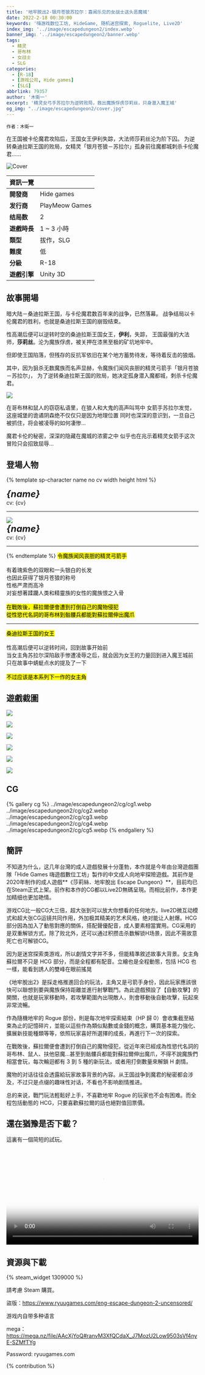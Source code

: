 ```yaml
---
title: '地牢脱出2-银月苍狼苏拉尔：喜闻乐见的女战士送头恶魔城'
date: 2022-2-18 00:30:00
keywords: '嗨游戏数位工坊, HideGame, 随机迷宫探索, Roguelite, Live2D'
index_img: '../image/escapedungeon2/index.webp'
banner_img: '../image/escapedungeon2/banner.webp'
tags:
  - 精灵 
  - 哥布林
  - 女战士
  - SLG
categories:
  - [R-18]
  - [游戏公司, Hide games]
  - [SLG]
abbrlink: 79357
author: '木衛一'
excerpt: '精灵女弓手苏拉尔为逆转败局，救出魔族俘虏莎莉丝，只身潜入魔王城'
og_img: "../image/escapedungeon2/cover.jpg"
---
```


`作者：木衛一`

在王国被卡伦魔君攻陷后，王国女王伊利失踪，大法师莎莉丝沦为阶下囚。
为逆转桑迪拉斯王国的败局，女精灵「银月苍狼－苏拉尔」孤身前往魔都城刺杀卡伦魔君......

![Cover](../image/escapedungeon2/cover.jpg)

| 資訊一覽     |                 |
| :----------- | :------------------------------------ |
| **開發商**   | Hide games |
| **发行商** |PlayMeow Games|
| **结局数**     |2|
| **遊戲時長** | 1 ~ 3 小時              |
| **類型**     | 拔作，SLG        |
| **難度**     | 低 |
| **分級**     | R-18      |
| **遊戲引擎**   | Unity 3D             |

## 故事開場

暗大陆－桑迪拉斯王国，与卡伦魔君数百年来的战争，已然落幕。
战争结局以卡伦魔君的胜利，也就是桑迪拉斯王国的崩毁结束。

性高潮后便可以逆转时空的桑迪拉斯王国女王，**伊利**，失踪，
王国最强的大法师，**莎莉丝**。沦为魔族俘虏，被关押在漆黑至极的矿坑地牢中。

但即使王国陷落，但残存的反抗军依旧在某个地方蓄势待发，等待着反击的狼烟。

其中，因为狙杀无数魔族而名声显赫，令魔族们闻风丧胆的精灵弓箭手「银月苍狼－苏拉尔」，
为了逆转桑迪拉斯王国的败局，她决定孤身潜入魔都城，刺杀卡伦魔君。

![](../image/escapedungeon2/illust1.webp)

在哥布林和鼠人的窃窃私语里，在狼人和大鬼的高声叫骂中
女箭手苏拉尔发觉，这座城堡的诡谲阴森绝不仅仅只是因为地理位置
同时也深深的意识到，一旦自己被抓住，将会被凌辱的如何凄惨...

魔君卡伦的秘密，深深的隐藏在魔城的浓雾之中
似乎也在兆示着精灵女箭手这次冒险只会招致屈辱...



## 登場人物

<style>
/*.sp-character .imgbox {
    max-width:40%;
    min-width:33%;
    min-height: 450px;
    max-height: 900px;
    position:relative;
    top:0px;
    left:0px;
    overflow-y: hidden;
    overflow-x: hidden;
}
.sp-character .imgbox img{
    background-color: rgba(0, 0, 0, 0);
    width: auto;
    height: auto;
    max-height: 900px;
    max-width: 100%;
    position:absolute;
    top:0px;
    align: center;
}*/
.sp-name {
    font-size: 170%;
    font-weight: bold;
    font-style: italic;
    display: inline-block;
}
.sp-name:first-letter {
   /* color: #d2037a*/
}
</style>
{% template sp-character name no cv width height html %}
<div class="sp-character row ">
    <div class="d-block d-md-none col-12">
      <span class="font-serif sp-name">{name}</span>
      <br />cv: {cv}
      <hr class="my-1"/>
    </div>
    <div class="imgbox col-12 col-lg-4">
        <img class="img-fluid" width={width} height={height} loading="lazy" src={`../image/escapedungeon2/chars/${no}.webp`}/>
    </div>
    <div class="textbox col-12 col-lg-8 my-2">
      <div class="d-none d-md-block">
        <span class="font-serif sp-name">{name}</span>
        <br />cv: {cv}
        <hr class="my-1"/>
      </div>
        <span html={html} />
    </div>
</div>
{% endtemplate %}

<sp-character no=1 width="531" height="943" name="苏拉尔" cv="叶月ゆう">
    <mark>令魔族闻风丧胆的精灵弓箭手</mark><br><br>
    有着瑰紫色的双眼和一头银白的长发<br>
    也因此获得了银月苍狼的称号<br>
    性格严肃而高冷<br>
    对妄想著蹂躪人类和精靈族的女性的魔族恨之入骨<br><br>
    <mark>在戰敗後，蘇拉爾便會遭到打倒自己的魔物侵犯</mark><br>
    <mark>從性慾代名詞的哥布林到骷髏兵都能對蘇拉爾伸出魔爪</mark>
</sp-character>

<hr>
<sp-character no=2 width="608" height="1080" name="伊利" cv="无">
    <mark>桑迪拉斯王国的女王</mark><br><br>
    性高潮后便可以逆转时间，回到故事开始前<br>
    当女主角苏拉尔深陷敌手惨遭凌辱之后，就会因为女王的力量回到进入魔王城前<br>
    只在故事中蜻蜓点水的提及了一下<br><br>
    <mark>不过应该是本系列下一作的女主角</mark>
</sp-character>


## 遊戲截圖


![](../image/escapedungeon2/scn/1.webp)

![](../image/escapedungeon2/scn/2.webp)

![](../image/escapedungeon2/scn/3.webp)

![](../image/escapedungeon2/scn/4.webp)

![](../image/escapedungeon2/scn/5.webp)

![](../image/escapedungeon2/scn/6.webp)


## CG

{% gallery cg %}
../image/escapedungeon2/cg/cg1.webp
../image/escapedungeon2/cg/cg2.webp
../image/escapedungeon2/cg/cg3.webp
../image/escapedungeon2/cg/cg4.webp
../image/escapedungeon2/cg/cg5.webp
{% endgallery %}


## 簡評

不知道为什么，这几年台灣的成人遊戲發展十分蓬勃，本作就是今年由台灣遊戲團隊「Hide Games 嗨遊戲數位工坊」製作的中文成人向地牢探險遊戲。其前作是2020年制作的成人遊戲**《莎莉絲．地牢脫出 Escape Dungeon》**，目前均已在Steam正式上架。前作和本作的CG都以Live2D無碼呈現。而相比前作，本作更加精细也更加艳情。

游戏CG比一般CG大三倍，超大张到可以放大你想看的任何地方。live2D微互动模式和超大张CG运镜共同作用，外加极其精美的艺术风格，绝对能让人射爆。HCG 部分因為加入了動態對應的關係，搭配聲優配音，成人要素相當實用。CG采用的是双重解锁方式，除了败北外，还可以通过积攒击杀数解锁H场景，因此不需故意死亡也可解锁CG。

因为是迷宫探索类游戏，所以劇情文字并不多，但能精準敘述故事大背景。女主角蘇拉爾不只是 HCG 部分，而是全程都有配音。立繪也是全程動態，包括 HCG 也一樣，能看到誘人的雙峰在眼前搖晃

《地牢脫出2》是採走格推進回合的玩法，主角又是弓箭手身份，因此玩家應該很快可以聯想到要與魔族保持距離並進行射擊戰鬥。為此遊戲預設了【自動攻擊】的開關，也就是玩家移動時，若攻擊範圍內出現敵人，則會移動後自動攻擊，玩起來非常流暢。

作為隨機地牢的 Rogue 部份，則是每次地牢探索結束（HP 歸 0）會收集截至結束為止的記憶碎片，並能以這些作為類似點數或金錢的概念，購買基本能力強化、擴展新技能種類等等，依照玩家喜好所選擇的成長，再進行下一次的探索。

在戰敗後，蘇拉爾便會遭到打倒自己的魔物侵犯，從近年來已經成為性慾代名詞的哥布林、鼠人、扶他惡魔...甚至到骷髏兵都能對蘇拉爾伸出魔爪，不得不說魔族們相當會玩，每次輪迴都有 3 到 5 種的新玩法，或者用打倒數量來解鎖 H 劇情。

魔物的对话往往会透露給玩家故事背景的內容。从王国战争到魔君的秘密都会涉及，不过只是点缀的趣味性对话，不看也不影响剧情推进。

总的来说，戰鬥玩法輕鬆好上手，不喜歡地牢 Rogue 的玩家也不会有困难。而全程包括動態的 HCG，只要喜歡蘇拉爾的話也絕對值回票價。

## 還在猶豫是否下載？

這裏有一個简短的試玩。

<video controls preload="metadata" width='100%' poster="../image/escapedungeon2/movie.webp">
<source src="https://bitbucket.org/phobosloreal/galvideo/raw/5f399de2e7523156bf47c792959a1b4487b43d7e/escapedungeon2/Escapedungeon2%202022-02-18%2003-10-52-1.mp4" type="video/mp4"/>
<p> To view this video please enable JavaScript</p>
</video>



## 資源與下載

{% steam_widget 1309000 %}

請考慮 Steam 購買。

盜版：https://www.ryuugames.com/eng-escape-dungeon-2-uncensored/

游戏内自带多种语言

mega：https://mega.nz/file/AAcXjYoQ#ranvM3XfQCdaX_J7MozU2Low9503sVf4nyE-SZMfTYg

Password: ryuugames.com

{% contribution %}
<!--- 摺疊部分的邊框樣式 --->

<style>
details {
    border: 1px solid #aaa;
    border-radius: 4px;
    padding: .5em .5em 0;
}

summary {
    font-weight: bold;
    margin: -.5em -.5em 0;
    padding: .5em;
}

details[open] {
    padding: .5em;
}

details[open] summary {
    border-bottom: 1px solid #aaa;
    margin-bottom: .5em;
}
</style>
